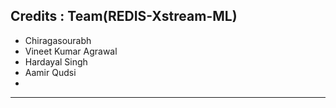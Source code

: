 ## Credits : Team(REDIS-Xstream-ML)

- Chiragasourabh
- Vineet Kumar Agrawal
- Hardayal Singh
- Aamir Qudsi
-

***



